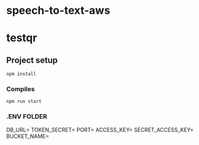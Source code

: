 # speech-to-text-aws

# testqr

## Project setup
```
npm install
```

### Compiles 
```
npm run start
```


### .ENV FOLDER

DB_URL=
TOKEN_SECRET=
PORT=
ACCESS_KEY=
SECRET_ACCESS_KEY=
BUCKET_NAME=
```



